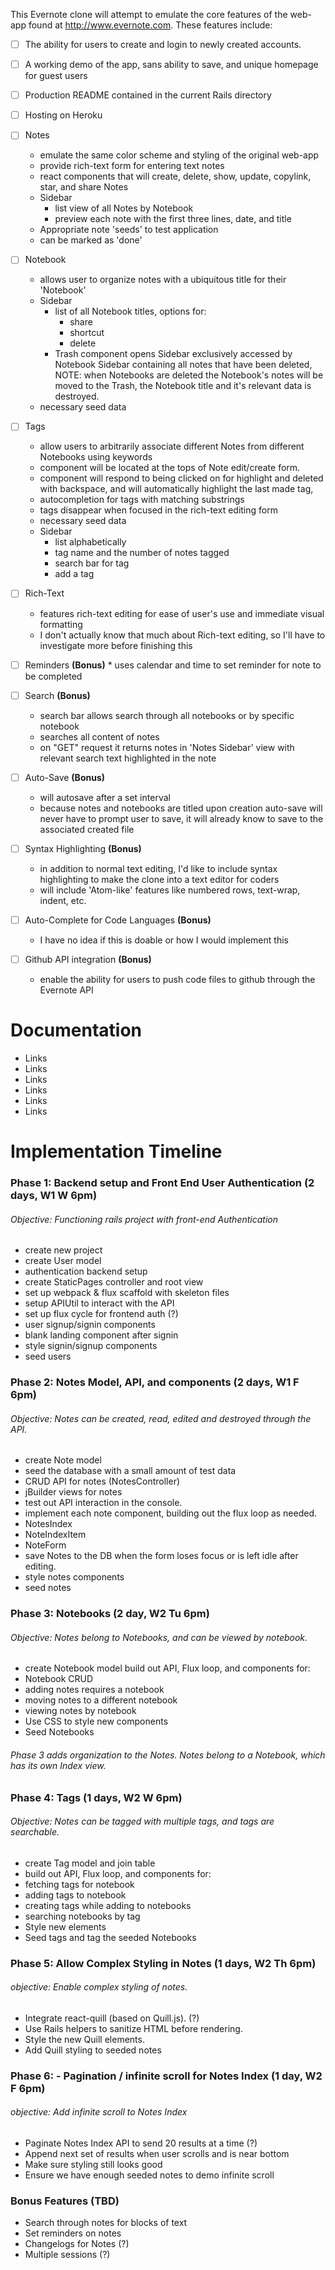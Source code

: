 This Evernote clone will attempt to emulate the core features of the web-app
found at http://www.evernote.com. These features include:

  - [ ] The ability for users to create and login to newly created accounts.

  - [ ] A working demo of the app, sans ability to save, and unique homepage for guest users

  - [ ] Production README contained in the current Rails directory

  - [ ] Hosting on Heroku

  - [ ] Notes
    * emulate the same color scheme and styling of the original web-app
    * provide rich-text form for entering text notes
    * react components that will create, delete, show, update, copylink, star, and share Notes
    * Sidebar
        - list view of all Notes by Notebook
        - preview each note with the first three lines, date, and title
    * Appropriate note 'seeds' to test application
    * can be marked as 'done'

  - [ ] Notebook
    * allows user to organize notes with a ubiquitous title for their 'Notebook'
    * Sidebar
      * list of all Notebook titles, options for:
        * share
        * shortcut
        * delete
      * Trash component opens Sidebar exclusively accessed by Notebook Sidebar containing all notes that have been deleted, NOTE: when Notebooks are deleted the Notebook's notes will be moved to the Trash, the Notebook title and it's relevant data is destroyed.
    * necessary seed data

  - [ ] Tags
    * allow users to arbitrarily associate different Notes from different Notebooks using keywords
    * component will be located at the tops of Note edit/create form.
    * component will respond to being clicked on for highlight and deleted with backspace, and will automatically highlight the last made tag,
    * autocompletion for tags with matching substrings
    * tags disappear when focused in the rich-text editing form
    * necessary seed data
    * Sidebar
        - list alphabetically
        - tag name and the number of notes tagged
        - search bar for tag
        - add a tag

  - [ ] Rich-Text
    * features rich-text editing for ease of user's use and immediate visual formatting
    * I don't actually know that much about Rich-text editing, so I'll have to investigate more before finishing this

  - [ ]  Reminders **(Bonus)**
    * uses calendar and time to set reminder for note to be completed

  - [ ] Search **(Bonus)**
    * search bar allows search through all notebooks or by specific notebook
    * searches all content of notes
    * on "GET" request it returns notes in 'Notes Sidebar' view with relevant search text highlighted in the note

  - [ ] Auto-Save **(Bonus)**
    * will autosave after a set interval
    * because notes and notebooks are titled upon creation auto-save will never have to prompt user to save, it will already know to save to the associated created file

  - [ ] Syntax Highlighting **(Bonus)**
    * in addition to normal text editing, I'd like to include syntax highlighting to make the clone into a text editor for coders
    * will include 'Atom-like' features like numbered rows, text-wrap, indent, etc.

  - [ ] Auto-Complete for Code Languages **(Bonus)**
    * I have no idea if this is doable or how I would implement this

  - [ ] Github API integration **(Bonus)**
    * enable the ability for users to push code files to github through the Evernote API

# Documentation
- Links
- Links
- Links
- Links
- Links
- Links


# Implementation Timeline

### Phase 1: Backend setup and Front End User Authentication (2 days, W1 W 6pm)

###### Objective: Functioning rails project with front-end Authentication

- create new project
- create User model
- authentication backend setup
- create StaticPages controller and root view
- set up webpack & flux scaffold with skeleton files
- setup APIUtil to interact with the API
- set up flux cycle for frontend auth (?)
- user signup/signin components
- blank landing component after signin
- style signin/signup components
- seed users

### Phase 2: Notes Model, API, and components (2 days, W1 F 6pm)

###### Objective: Notes can be created, read, edited and destroyed through the API.

 - create Note model
 - seed the database with a small amount of test data
 - CRUD API for notes (NotesController)
 - jBuilder views for notes
 - test out API interaction in the console.
- implement each note component, building out the flux loop as needed.
 - NotesIndex
 - NoteIndexItem
 - NoteForm
 - save Notes to the DB when the form loses focus or is left idle after editing.
 - style notes components
 - seed notes


### Phase 3: Notebooks (2 day, W2 Tu 6pm)

###### Objective: Notes belong to Notebooks, and can be viewed by notebook.

- create Notebook model
build out API, Flux loop, and components for:
- Notebook CRUD
- adding notes requires a notebook
- moving notes to a different notebook
- viewing notes by notebook
- Use CSS to style new components
- Seed Notebooks

###### Phase 3 adds organization to the Notes. Notes belong to a Notebook, which has its own Index view.

### Phase 4: Tags (1 days, W2 W 6pm)

###### Objective: Notes can be tagged with multiple tags, and tags are searchable.

- create Tag model and join table
- build out API, Flux loop, and components for:
- fetching tags for notebook
- adding tags to notebook
- creating tags while adding to notebooks
- searching notebooks by tag
- Style new elements
- Seed tags and tag the seeded Notebooks

### Phase 5: Allow Complex Styling in Notes (1 days, W2 Th 6pm)

###### objective: Enable complex styling of notes.

- Integrate react-quill (based on Quill.js). (?)
- Use Rails helpers to sanitize HTML before rendering.
- Style the new Quill elements.
- Add Quill styling to seeded notes

### Phase 6: - Pagination / infinite scroll for Notes Index (1 day, W2 F 6pm)

###### objective: Add infinite scroll to Notes Index

- Paginate Notes Index API to send 20 results at a time (?)
- Append next set of results when user scrolls and is near bottom
- Make sure styling still looks good
- Ensure we have enough seeded notes to demo infinite scroll

### Bonus Features (TBD)

- Search through notes for blocks of text
- Set reminders on notes
- Changelogs for Notes (?)
- Multiple sessions (?)
